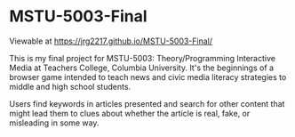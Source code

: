 # MSTU-5003-Final

Viewable at https://jrg2217.github.io/MSTU-5003-Final/

This is my final project for MSTU-5003: Theory/Programming Interactive Media at Teachers College, Columbia University. It's the beginnings of a browser game intended to teach news and civic media literacy strategies to middle and high school students.

Users find keywords in articles presented and search for other content that might lead them to clues about whether the article is real, fake, or misleading in some way.
